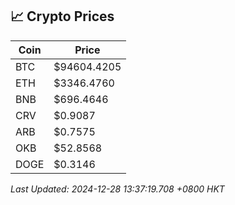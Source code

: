 ## 📈 Crypto Prices

| Coin | Price |
| ---- | ----- |
| BTC | $94604.4205 |
| ETH | $3346.4760 |
| BNB | $696.4646 |
| CRV | $0.9087 |
| ARB | $0.7575 |
| OKB | $52.8568 |
| DOGE | $0.3146 |

_Last Updated: 2024-12-28 13:37:19.708 +0800 HKT_